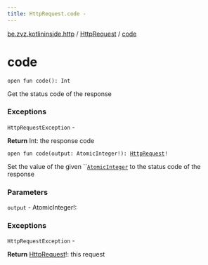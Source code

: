```yaml
---
title: HttpRequest.code - 
---
```


[be.zvz.kotlininside.http](../index.html) / [HttpRequest](index.html) / [code](./code.html)

# code

`open fun code(): Int`

Get the status code of the response

### Exceptions

`HttpRequestException` -

**Return**
Int: the response code

`open fun code(output: AtomicInteger!): `[`HttpRequest`](index.html)`!`

Set the value of the given ``[`AtomicInteger`](#) to the status code of the response

### Parameters

`output` - AtomicInteger!:

### Exceptions

`HttpRequestException` -

**Return**
[HttpRequest](index.html)!: this request

